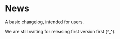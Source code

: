 # News

A basic changelog, intended for users.

We are still waiting for releasing first version first (^_^).
